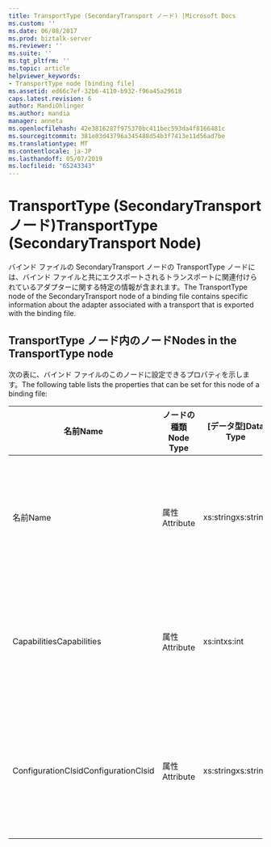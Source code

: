 ```yaml
---
title: TransportType (SecondaryTransport ノード) |Microsoft Docs
ms.custom: ''
ms.date: 06/08/2017
ms.prod: biztalk-server
ms.reviewer: ''
ms.suite: ''
ms.tgt_pltfrm: ''
ms.topic: article
helpviewer_keywords:
- TransportType node [binding file]
ms.assetid: ed66c7ef-32b6-4110-b932-f96a45a29618
caps.latest.revision: 6
author: MandiOhlinger
ms.author: mandia
manager: anneta
ms.openlocfilehash: 42e3816287f975370bc411bec593da4f8166481c
ms.sourcegitcommit: 381e83d43796a345488d54b3f7413e11d56ad7be
ms.translationtype: MT
ms.contentlocale: ja-JP
ms.lasthandoff: 05/07/2019
ms.locfileid: "65243343"
---
```

# <a name="transporttype-secondarytransport-node"></a><span data-ttu-id="c1c7e-102">TransportType (SecondaryTransport ノード)</span><span class="sxs-lookup"><span data-stu-id="c1c7e-102">TransportType (SecondaryTransport Node)</span></span>
<span data-ttu-id="c1c7e-103">バインド ファイルの SecondaryTransport ノードの TransportType ノードには、バインド ファイルと共にエクスポートされるトランスポートに関連付けられているアダプターに関する特定の情報が含まれます。</span><span class="sxs-lookup"><span data-stu-id="c1c7e-103">The TransportType node of the SecondaryTransport node of a binding file contains specific information about the adapter associated with a transport that is exported with the binding file.</span></span>  
  
## <a name="nodes-in-the-transporttype-node"></a><span data-ttu-id="c1c7e-104">TransportType ノード内のノード</span><span class="sxs-lookup"><span data-stu-id="c1c7e-104">Nodes in the TransportType node</span></span>  
 <span data-ttu-id="c1c7e-105">次の表に、バインド ファイルのこのノードに設定できるプロパティを示します。</span><span class="sxs-lookup"><span data-stu-id="c1c7e-105">The following table lists the properties that can be set for this node of a binding file:</span></span>  
  
|<span data-ttu-id="c1c7e-106">**名前**</span><span class="sxs-lookup"><span data-stu-id="c1c7e-106">**Name**</span></span>|<span data-ttu-id="c1c7e-107">**ノードの種類**</span><span class="sxs-lookup"><span data-stu-id="c1c7e-107">**Node Type**</span></span>|<span data-ttu-id="c1c7e-108">**[データ型]**</span><span class="sxs-lookup"><span data-stu-id="c1c7e-108">**Data Type**</span></span>|<span data-ttu-id="c1c7e-109">**[説明]**</span><span class="sxs-lookup"><span data-stu-id="c1c7e-109">**Description**</span></span>|<span data-ttu-id="c1c7e-110">**制限**</span><span class="sxs-lookup"><span data-stu-id="c1c7e-110">**Restrictions**</span></span>|<span data-ttu-id="c1c7e-111">**コメント**</span><span class="sxs-lookup"><span data-stu-id="c1c7e-111">**Comments**</span></span>|  
|--------------|-------------------|-------------------|---------------------|----------------------|------------------|  
|<span data-ttu-id="c1c7e-112">名前</span><span class="sxs-lookup"><span data-stu-id="c1c7e-112">Name</span></span>|<span data-ttu-id="c1c7e-113">属性</span><span class="sxs-lookup"><span data-stu-id="c1c7e-113">Attribute</span></span>|<span data-ttu-id="c1c7e-114">xs:string</span><span class="sxs-lookup"><span data-stu-id="c1c7e-114">xs:string</span></span>|<span data-ttu-id="c1c7e-115">トランスポートに関連付けられているアダプターの名前を指定します。</span><span class="sxs-lookup"><span data-stu-id="c1c7e-115">Specifies the name of the adapter associated with the transport.</span></span>|<span data-ttu-id="c1c7e-116">任意</span><span class="sxs-lookup"><span data-stu-id="c1c7e-116">Not required</span></span>|<span data-ttu-id="c1c7e-117">既定値: 空</span><span class="sxs-lookup"><span data-stu-id="c1c7e-117">Default value: empty</span></span>|  
|<span data-ttu-id="c1c7e-118">Capabilities</span><span class="sxs-lookup"><span data-stu-id="c1c7e-118">Capabilities</span></span>|<span data-ttu-id="c1c7e-119">属性</span><span class="sxs-lookup"><span data-stu-id="c1c7e-119">Attribute</span></span>|<span data-ttu-id="c1c7e-120">xs:int</span><span class="sxs-lookup"><span data-stu-id="c1c7e-120">xs:int</span></span>|<span data-ttu-id="c1c7e-121">トランスポートに関連付けられているアダプターの機能を指定します。</span><span class="sxs-lookup"><span data-stu-id="c1c7e-121">Specifies the capabilities of the adapter associated with the transport.</span></span>|<span data-ttu-id="c1c7e-122">必須</span><span class="sxs-lookup"><span data-stu-id="c1c7e-122">Required</span></span>|<span data-ttu-id="c1c7e-123">既定値: なし</span><span class="sxs-lookup"><span data-stu-id="c1c7e-123">Default value: none</span></span><br /><br /> <span data-ttu-id="c1c7e-124">設定可能な値には、 [Microsoft.BizTalk.ExplorerOM.Capabilities](http://msdn.microsoft.com/library/microsoft.biztalk.explorerom.capabilities.aspx) 列挙体に使用できる値が含まれます。</span><span class="sxs-lookup"><span data-stu-id="c1c7e-124">Possible values include those available in the [Microsoft.BizTalk.ExplorerOM.Capabilities](http://msdn.microsoft.com/library/microsoft.biztalk.explorerom.capabilities.aspx) enumeration.</span></span>|  
|<span data-ttu-id="c1c7e-125">ConfigurationClsid</span><span class="sxs-lookup"><span data-stu-id="c1c7e-125">ConfigurationClsid</span></span>|<span data-ttu-id="c1c7e-126">属性</span><span class="sxs-lookup"><span data-stu-id="c1c7e-126">Attribute</span></span>|<span data-ttu-id="c1c7e-127">xs:string</span><span class="sxs-lookup"><span data-stu-id="c1c7e-127">xs:string</span></span>|<span data-ttu-id="c1c7e-128">トランスポートに関連付けられているアダプターの構成 GUID を指定します。</span><span class="sxs-lookup"><span data-stu-id="c1c7e-128">Specifies the configuration GUID of the adapter associated with the transport.</span></span>|<span data-ttu-id="c1c7e-129">任意</span><span class="sxs-lookup"><span data-stu-id="c1c7e-129">Not required</span></span>|<span data-ttu-id="c1c7e-130">既定値: 空</span><span class="sxs-lookup"><span data-stu-id="c1c7e-130">Default value: empty</span></span>|